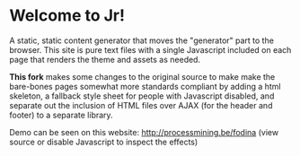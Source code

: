 # Welcome to Jr!

A static, static content generator that moves the "generator" part to the browser.
This site is pure text files with a single Javascript included on each page that renders
the theme and assets as needed.

**This fork** makes some changes to the original source to make make the bare-bones pages somewhat more standards compliant by adding a html skeleton, a fallback style sheet for people with Javascript disabled, and separate out the inclusion of HTML files over AJAX (for the header and footer) to a separate library.

Demo can be seen on this website: http://processmining.be/fodina (view source or disable Javascript to inspect the effects)

